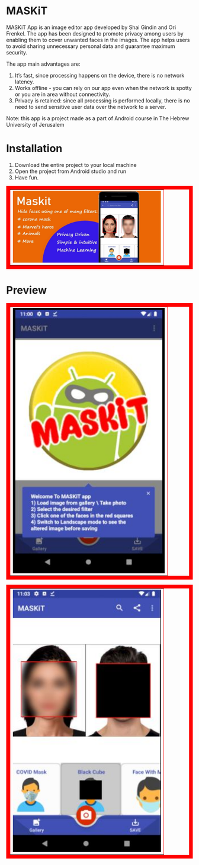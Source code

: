 
# MASKiT
MASKiT App is an image editor app developed by Shai Gindin and Ori Frenkel. The app has been designed to promote privacy among users by enabling them to cover unwanted faces in the images. The app helps users to avoid sharing unnecessary personal data and guarantee maximum security.

The app main advantages are:
 1.	It’s fast,  since processing happens on the device, there is no network latency.
 2.	Works offline - you can rely on our app even when the network is spotty or you are in  area without connectivity.
 3. Privacy is retained: since all processing is performed locally, there is no need to send sensitive user data over the network to a server.

Note: this app is a project made as a part of Android course in The Hebrew University of Jerusalem

# Installation
  1. Download the entire project to your local machine 
  2. Open the project from Android studio and run
  3. Have fun.
  
<table BORDER=10 BORDERCOLOR=RED><tr><td>
  <img src="https://github.com/shaigindin/MASKIT/blob/main/Resources/Feature_Graphic.jpg" width="400" />
</td></tr></table>


# Preview
<table BORDER=10 BORDERCOLOR=RED><tr><td>
   <img style="border:5px solid black;" src="https://github.com/shaigindin/MASKIT/blob/main/Resources/pic2.JPG" width="400"  alt="Before"/>
</td></tr></table>



<table BORDER=10 BORDERCOLOR=RED><tr><td>
  <img src="https://github.com/shaigindin/MASKIT/blob/main/Resources/pic7.JPG" width="400" />
</td></tr></table>
